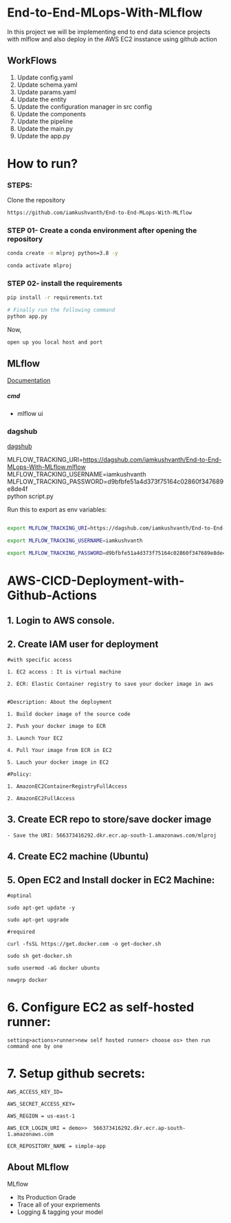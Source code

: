 # End-to-End-MLops-With-MLflow
In this project we will be implementing end to end data science projects with mlflow and also deploy in the AWS EC2 insstance using github action



## WorkFlows

1. Update config.yaml
2. Update schema.yaml
3. Update params.yaml
4. Update the entity
5. Update the configuration manager in src config
6. Update the components 
7. Update the pipeline
8. Update the main.py
9. Update the app.py




# How to run?
### STEPS:

Clone the repository

```bash
https://github.com/iamkushvanth/End-to-End-MLops-With-MLflow
```
### STEP 01- Create a conda environment after opening the repository

```bash
conda create -n mlproj python=3.8 -y
```

```bash
conda activate mlproj
```


### STEP 02- install the requirements
```bash
pip install -r requirements.txt
```


```bash
# Finally run the following command
python app.py
```

Now,
```bash
open up you local host and port
```



## MLflow

[Documentation](https://mlflow.org/docs/latest/index.html)


##### cmd
- mlflow ui

### dagshub
[dagshub](https://dagshub.com/)

MLFLOW_TRACKING_URI=https://dagshub.com/iamkushvanth/End-to-End-MLops-With-MLflow.mlflow \
MLFLOW_TRACKING_USERNAME=iamkushvanth \
MLFLOW_TRACKING_PASSWORD=d9bfbfe51a4d373f75164c02860f347689e8de4f \
python script.py

Run this to export as env variables:

```bash

export MLFLOW_TRACKING_URI=https://dagshub.com/iamkushvanth/End-to-End-MLops-With-MLflow.mlflow

export MLFLOW_TRACKING_USERNAME=iamkushvanth 

export MLFLOW_TRACKING_PASSWORD=d9bfbfe51a4d373f75164c02860f347689e8de4f

```



# AWS-CICD-Deployment-with-Github-Actions

## 1. Login to AWS console.

## 2. Create IAM user for deployment

	#with specific access

	1. EC2 access : It is virtual machine

	2. ECR: Elastic Container registry to save your docker image in aws


	#Description: About the deployment

	1. Build docker image of the source code

	2. Push your docker image to ECR

	3. Launch Your EC2 

	4. Pull Your image from ECR in EC2

	5. Lauch your docker image in EC2

	#Policy:

	1. AmazonEC2ContainerRegistryFullAccess

	2. AmazonEC2FullAccess

	
## 3. Create ECR repo to store/save docker image
    - Save the URI: 566373416292.dkr.ecr.ap-south-1.amazonaws.com/mlproj

	
## 4. Create EC2 machine (Ubuntu) 

## 5. Open EC2 and Install docker in EC2 Machine:
	
	
	#optinal

	sudo apt-get update -y

	sudo apt-get upgrade
	
	#required

	curl -fsSL https://get.docker.com -o get-docker.sh

	sudo sh get-docker.sh

	sudo usermod -aG docker ubuntu

	newgrp docker
	
# 6. Configure EC2 as self-hosted runner:
    setting>actions>runner>new self hosted runner> choose os> then run command one by one


# 7. Setup github secrets:

    AWS_ACCESS_KEY_ID=

    AWS_SECRET_ACCESS_KEY=

    AWS_REGION = us-east-1

    AWS_ECR_LOGIN_URI = demo>>  566373416292.dkr.ecr.ap-south-1.amazonaws.com

    ECR_REPOSITORY_NAME = simple-app




## About MLflow 
MLflow

 - Its Production Grade
 - Trace all of your expriements
 - Logging & tagging your model